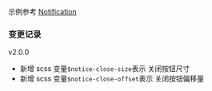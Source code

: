 示例参考 [Notification](#notification)

### 变更记录

v2.0.0

* 新增 scss 变量`$notice-close-size`表示 关闭按钮尺寸
* 新增 scss 变量`$notice-close-offset`表示 关闭按钮偏移量
